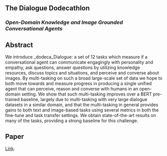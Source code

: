 ## The Dialogue Dodecathlon

### _Open-Domain Knowledge and Image Grounded Conversational Agents_

## Abstract

We introduce  _dodeca_Dialogue:  a set of 12 tasks which measure if a conversational agent can communicate
engagingly with personality and empathy, ask questions, answer questions by utilizing knowledge resources, 
discuss topics and situations, and perceive and converse about images. By multi-tasking on such a broad 
large-scale set of data we hope to both move towards and measure progress in producing a single unified agent 
that can perceive, reason and converse with humans in an open-domain setting. We show that such multi-tasking
improves over a BERT pre-trained baseline, largely due to multi-tasking with very large dialogue datasets in 
a similar domain, and that the multi-tasking in general provides gains to both text and image-based tasks using
several metrics in both the fine-tune and task transfer settings. We obtain state-of-the-art results on many
of the tasks, providing a strong baseline for this challenge. 

## Paper

[Link](https://tbd).
 
